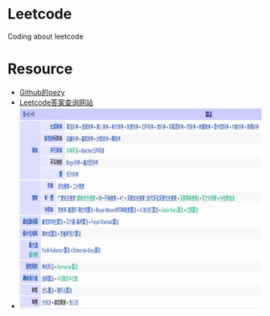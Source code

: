 # Leetcode
Coding about leetcode

# Resource
* [Github的pezy](https://github.com/pezy/LeetCode)  
* [Leetcode答案查询网站](https://www.jiuzhang.com/solution/)
* <img width="1060" height="400" src="https://github.com/chentianba/Leetcode/blob/master/%E7%AE%97%E6%B3%95%E7%B1%BB%E5%88%AB%E5%9B%BE.png"/>
